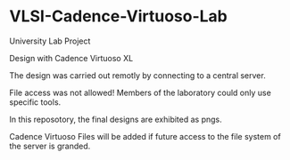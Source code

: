 # VLSI-Cadence-Virtuoso-Lab
University Lab Project

Design with Cadence Virtuoso XL

The design was carried out remotly by connecting to a central server.

File access was not allowed! 
Members of the laboratory could only use specific tools.

In this reposotory, the final designs are exhibited as pngs.

Cadence Virtuoso Files will be added if future access to the file system of the server is granded.
